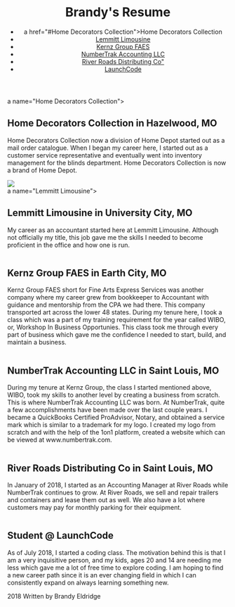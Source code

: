 <!DOCTYPE html>
<html>
  <head>
      <title>Brandy Eldridge- Brandy's Resume</title>
  </head>
  <body>
      <header> 
        <h1>Brandy's Resume</h1>
        <nav>
          <ul>
              <li>a href="#Home Decorators Collection">Home Decorators Collection</a>
              </li>
              <li><a href="#Lemmitt Limousine">Lemmitt Limousine</a></li>
              <li><a href="#Kernz Group FAES">Kernz Group FAES</a></li>
              <li><a href="#NumberTrak Accounting LLC">NumberTrak Accounting LLC</a></li>
              <li><a href="#River Roads Distributing Co">River Roads Distributing Co"</a></li>
              <li><a href="#LaunchCode">LaunchCode</a></li>
          </ul>
        </nav> 
      </header>
      <main>
          <article>
              <section>a name="Home Decorators Collection"></a>
                <h2>Home Decorators Collection in Hazelwood, MO</h2>
                <p>Home Decorators Collection now a division of Home Depot started out as a mail order catalogue. 
                    When I began my career here, I started out as a customer service representative and eventually
                     went into inventory management for the blinds department. Home Decorators Collection is now a
                      brand of Home Depot.</p>
                <img src="https://www.google.com/imgres?imgurl=https%3A%2F%2Fimg.grouponcdn.com%2Fcoupons%2F3RiaEKLQn9WgXeNuSRXD%2FtZ-500x500&imgrefurl=https%3A%2F%2Fwww.groupon.com%2Fcoupons%2Fstores%2Fhomedecorators.com&docid=egB2ifwz0NUhbM&tbnid=PZ_flgRWc6SU-M%3A&vet=10ahUKEwiLgKHWtK7dAhVvmK0KHS7aDlMQMwjIASgSMBI..i&w=500&h=500&client=firefox-b-1-ab&bih=621&biw=1150&q=home%20decorators%20collection&ved=0ahUKEwiLgKHWtK7dAhVvmK0KHS7aDlMQMwjIASgSMBI&iact=mrc&uact=8"          
                </img>
              <section>a name="Lemmitt Limousine"></a>
                <h2>Lemmitt Limousine in University City, MO</h2>
                <p>My career as an accountant started here at Lemmitt Limousine. Although not officially my title, this job gave me the skills I needed to become proficient in the office and how one is run.</p>
                <img>
            </section>
            <a name="Kernz Group FAES"></a>
            <h2>Kernz Group FAES in Earth City, MO</h2>
            <p>Kernz Group FAES short for Fine Arts Express Services was another company where my career grew from bookkeeper to 
                Accountant with guidance and mentorship from the CPA we had there. This company transported art across the lower 48 states. 
                During my tenure here, I took a class which was a part of my training requirement for the year called WIBO, or, 
                Workshop In Business Opportunies. This class took me through every part of business which gave me the confidence I needed 
                to start, build, and maintain a business.</p>
              <img>
            </section>
            <section><a name="NumberTrak Accounting LLC"></a>
            <h2>NumberTrak Accounting LLC in Saint Louis, MO</h2>
            <p>During my tenure at Kernz Group, the class I started mentioned above, WIBO, took my skills to another level by creating a business 
                from scratch. This is where NumberTrak Accounting LLC was born. At NumberTrak, quite a few accomplishments have been made over the 
                last couple years. I became a QuickBooks Certified ProAdvisor, Notary, and obtained a service mark which is similar to a trademark 
                for my logo. I created my logo from scratch and with the help of the 1on1 platform, created a website which can be viewed 
                at www.numbertrak.com. </p>
            <img>
            </section>  
            <section>
                <a name="River Raods Distributing Co"></a>
                <h2>River Roads Distributing Co in Saint Louis, MO</h2>
                <p>In January of 2018, I started as an Accounting Manager at River Roads while NumberTrak continues to grow. At River Roads, 
                    we sell and repair trailers and containers and lease them out as well. We also have a lot where customers may pay for monthly 
                    parking for their equipment.</p>
                <img>
                </section>
                <section>
                  <a name="LaunchCode"></a>
                  <h2>Student @ LaunchCode</h2>
                  <p>As of July 2018, I started a coding class. The motivation behind this is that I am a very inquisitive person, and my kids, 
                      ages 20 and 14 are needing me less which gave me a lot of free time to explore coding. I am hoping to find a new career path 
                      since it is an ever changing field in which I can consistently expand on always learning something new. </p>
            </section>
          </article>
      </main>
      <footer>
          <p>2018 Written by Brandy Eldridge</p>
      </footer>
  </body>
</html>
